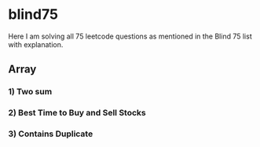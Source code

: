 # blind75
Here I am solving all 75 leetcode questions as mentioned in the Blind 75 list with explanation. 

## Array
### 1) Two sum
### 2) Best Time to Buy and Sell Stocks
### 3) Contains Duplicate
